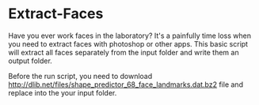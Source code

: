 # Extract-Faces
Have you ever work faces in the laboratory? It's a painfully time loss when you need to extract faces with photoshop or other apps. This basic script will extract all faces separately from the input folder and write them an output folder.

Before the run script, you need to download http://dlib.net/files/shape_predictor_68_face_landmarks.dat.bz2 file and replace into the your input folder.
